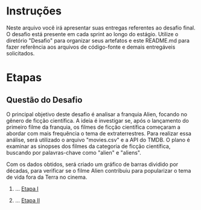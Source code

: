 
# Instruções


Neste arquivo você irá apresentar suas entregas referentes ao desafio final. 
O desafio está presente em cada sprint ao longo do estágio. Utilize o diretório "Desafio" para organizar seus artefatos e este README.md para fazer referência aos arquivos de código-fonte e demais entregáveis solicitados.


# Etapas

## Questão do Desafio

O principal objetivo deste desafio é analisar a franquia Alien, focando no gênero de ficção científica. A ideia é investigar se, após o lançamento do primeiro filme da franquia, os filmes de ficção científica começaram a abordar com mais frequência o tema de extraterrestres. Para realizar essa análise, será utilizado o arquivo "movies.csv" e a API do TMDB. O plano é examinar as sinopses dos filmes da categoria de ficção científica, buscando por palavras-chave como "alien" e "aliens".

Com os dados obtidos, será criado um gráfico de barras dividido por décadas, para verificar se o filme Alien contribuiu para popularizar o tema de vida fora da Terra no cinema.


1. ...
[Etapa I](etapa-1/entrega.txt)


2. ...
[Etapa II](etapa-2/entrega.txt)




